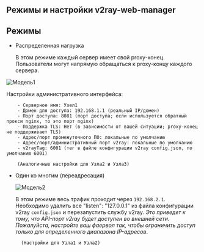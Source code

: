 ## Режимы и настройки v2ray-web-manager

## Режимы
* Распределенная нагрузка

    В этом режиме каждый сервер имеет свой proxy-конец. Пользователи могут напрямую обращаться к proxy-концу каждого сервера.

![Модель1](https://raw.githubusercontent.com/romaxa55/v2ray-web-manager/master/static/model1.png)

   Настройки административного интерфейса:

        - Серверное имя: Узел1
        - Домен для доступа: 192.168.1.1 (реальный IP/домен)
        - Порт доступа: 8081 (порт доступа; если используется обратный прокси nginx, то это порт nginx)
        - Поддержка TLS: Нет (в зависимости от вашей ситуации; proxy-конец не поддерживает TLS)
        - Адрес/порт промежуточного ПО: локальные по умолчанию
        - Адрес/порт/административный порт v2ray: локальные по умолчанию
        - v2rayTag: 6001 (тег в файле конфигурации v2ray config.json, по умолчанию 6001)

        (Аналогичные настройки для Узла2 и Узла3)

* Один ко многим (переадресация)

    ![Модель2](https://raw.githubusercontent.com/romaxa55/v2ray-web-manager/master/static/model2.png)

    В этом режиме весь трафик проходит через `192.168.2.1`. Необходимо удалить все "listen": "127.0.0.1" из файла конфигурации v2ray `config.json` и перезапустить службу v2ray. *Это приведет к тому, что API-порт v2ray будет доступен во внешней сети. Пожалуйста, настройте ваш фаервол так, чтобы ограничить доступ только для определенного диапазона IP-адресов*.

        (Настройки для Узла1 и Узла2)
